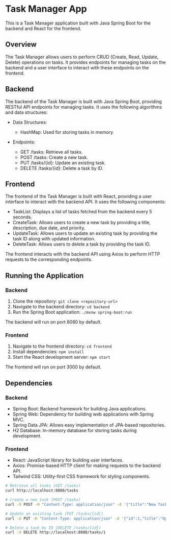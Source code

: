 # Task Manager App

This is a Task Manager application built with Java Spring Boot for the backend and React for the frontend.

## Overview

The Task Manager allows users to perform CRUD (Create, Read, Update, Delete) operations on tasks. It provides endpoints for managing tasks on the backend and a user interface to interact with these endpoints on the frontend.

## Backend

The backend of the Task Manager is built with Java Spring Boot, providing RESTful API endpoints for managing tasks. It uses the following algorithms and data structures:

- Data Structures:
  - HashMap: Used for storing tasks in memory.

- Endpoints:
  - GET /tasks: Retrieve all tasks.
  - POST /tasks: Create a new task.
  - PUT /tasks/{id}: Update an existing task.
  - DELETE /tasks/{id}: Delete a task by ID.

## Frontend

The frontend of the Task Manager is built with React, providing a user interface to interact with the backend API. It uses the following components:

- TaskList: Displays a list of tasks fetched from the backend every 5 seconds.
- CreateTask: Allows users to create a new task by providing a title, description, due date, and priority.
- UpdateTask: Allows users to update an existing task by providing the task ID along with updated information.
- DeleteTask: Allows users to delete a task by providing the task ID.

The frontend interacts with the backend API using Axios to perform HTTP requests to the corresponding endpoints.

## Running the Application

### Backend
1. Clone the repository: `git clone <repository-url>`
2. Navigate to the backend directory: `cd backend`
3. Run the Spring Boot application: `./mvnw spring-boot:run`

The backend will run on port 8080 by default.

### Frontend
1. Navigate to the frontend directory: `cd frontend`
2. Install dependencies: `npm install`
3. Start the React development server: `npm start`

The frontend will run on port 3000 by default.

## Dependencies

### Backend
- Spring Boot: Backend framework for building Java applications.
- Spring Web: Dependency for building web applications with Spring MVC.
- Spring Data JPA: Allows easy implementation of JPA-based repositories.
- H2 Database: In-memory database for storing tasks during development.

### Frontend
- React: JavaScript library for building user interfaces.
- Axios: Promise-based HTTP client for making requests to the backend API.
- Tailwind CSS: Utility-first CSS framework for styling components.

```bash
# Retrieve all tasks (GET /tasks)
curl http://localhost:8080/tasks

# Create a new task (POST /tasks)
curl -X POST -H "Content-Type: application/json" -d '{"title":"New Task","description":"Task description","dueDate":"2024-04-16","priority":1,"completed":false}' http://localhost:8080/tasks

# Update an existing task (PUT /tasks/{id})
curl -X PUT -H "Content-Type: application/json" -d '{"id":1,"title":"Updated Task","description":"Updated task description","dueDate":"2024-04-17","priority":2,"completed":true}' http://localhost:8080/tasks/1

# Delete a task by ID (DELETE /tasks/{id})
curl -X DELETE http://localhost:8080/tasks/1
```

